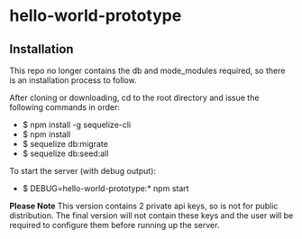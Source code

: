 # hello-world-prototype

## Installation

This repo no longer contains the db and mode_modules required, so there is an
installation process to follow.

After cloning or downloading, cd to the root directory and issue the following
commands in order:

- $ npm install -g sequelize-cli
- $ npm install
- $ sequelize db:migrate
- $ sequelize db:seed:all

To start the server (with debug output):

- $ DEBUG=hello-world-prototype:* npm start

**Please Note** This version contains 2 private api keys, so is not for public
distribution. The final version will not contain these keys and the user will
be required to configure them before running up the server.